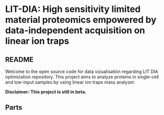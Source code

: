# LIT-DIA: High sensitivity limited material proteomics empowered by data-independent acquisition on linear ion traps

## README

Welcome to the open source code for data vizualisation regarding LIT DIA optimization repository.
This project aims to analyze proteins in single-cell and low-input samples by using linear ion traps mass analyzer.

<b>Disclaimer: This project is still in beta.</b>

## Parts

